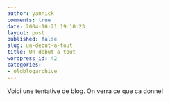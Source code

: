 ```yaml
---
author: yannick
comments: true
date: 2004-10-21 19:10:23
layout: post
published: false
slug: un-debut-a-tout
title: Un debut a tout
wordpress_id: 42
categories:
- oldblogarchive
---
```


Voici une tentative de blog. On verra ce que ca donne!
